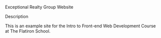 Exceptional Realty Group Website

Description

This is an example site for the Intro to Front-end Web Development Course at The Flatiron School.

<!--Contact

email: kathleen.carrel@flatironschool.com -->
